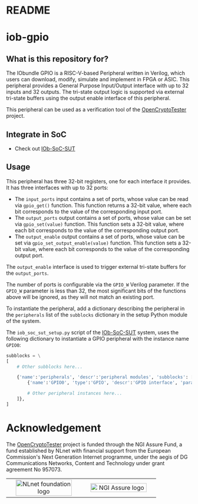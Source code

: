 <!--
SPDX-FileCopyrightText: 2024 IObundle

SPDX-License-Identifier: MIT
-->

# README #

# iob-gpio

## What is this repository for? ##

The IObundle GPIO is a RISC-V-based Peripheral written in Verilog, which users can download, modify, simulate and implement in FPGA or ASIC.
This peripheral provides a General Purpose Input/Output interface with up to 32 inputs and 32 outputs.
The tri-state output logic is supported via external tri-state buffers using the output enable interface of this peripheral.

This peripheral can be used as a verification tool of the [OpenCryptoTester](https://nlnet.nl/project/OpenCryptoTester#ack) project.

## Integrate in SoC ##

* Check out [IOb-SoC-SUT](https://github.com/IObundle/iob-soc-sut)

## Usage

This peripheral has three 32-bit registers, one for each interface it provides.
It has three interfaces with up to 32 ports:
- The `input_ports` input contains a set of ports, whose value can be read via `gpio_get()` function. This function returns a 32-bit value, where each bit corresponds to the value of the corresponding input port.
- The `output_ports` output contains a set of ports, whose value can be set via `gpio_set(value)` function. This function sets a 32-bit value, where each bit corresponds to the value of the corresponding output port. 
- The `output_enable` output contains a set of ports, whose value can be set via `gpio_set_output_enable(value)` function. This function sets a 32-bit value, where each bit corresponds to the value of the corresponding output port. 

The `output_enable` interface is used to trigger external tri-state buffers for the `output_ports`.

The number of ports is configurable via the `GPIO_W` Verilog parameter. If the `GPIO_W` parameter is less than 32, the most significant bits of the functions above will be ignored, as they will not match an existing port.


To instantiate the peripheral, add a dictionary describing the peripheral in the `peripherals` list of the `subblocks` dictionary in the setup Python module of the system.

The `iob_soc_sut_setup.py` script of the [IOb-SoC-SUT](https://github.com/IObundle/iob-soc-sut) system, uses the following dictionary to instantiate a GPIO peripheral with the instance name `GPIO0`:
```Python
subblocks = \
[
    # Other subblocks here...

    {'name':'peripherals', 'descr':'peripheral modules', 'subblocks': [
        {'name':'GPIO0', 'type':'GPIO', 'descr':'GPIO interface', 'params':{}},

        # Other peripheral instances here...
    ]},
]
```

# Acknowledgement
The [OpenCryptoTester](https://nlnet.nl/project/OpenCryptoTester#ack) project is funded through the NGI Assure Fund, a fund established by NLnet
with financial support from the European Commission's Next Generation Internet
programme, under the aegis of DG Communications Networks, Content and Technology
under grant agreement No 957073.

<table>
    <tr>
        <td align="center" width="50%"><img src="https://nlnet.nl/logo/banner.svg" alt="NLnet foundation logo" style="width:90%"></td>
        <td align="center"><img src="https://nlnet.nl/image/logos/NGIAssure_tag.svg" alt="NGI Assure logo" style="width:90%"></td>
    </tr>
</table>
